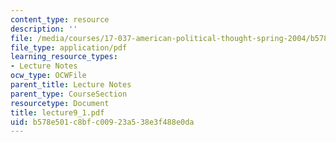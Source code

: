 ```yaml
---
content_type: resource
description: ''
file: /media/courses/17-037-american-political-thought-spring-2004/b578e501c8bfc00923a538e3f488e0da_lecture9_1.pdf
file_type: application/pdf
learning_resource_types:
- Lecture Notes
ocw_type: OCWFile
parent_title: Lecture Notes
parent_type: CourseSection
resourcetype: Document
title: lecture9_1.pdf
uid: b578e501-c8bf-c009-23a5-38e3f488e0da
---
```

